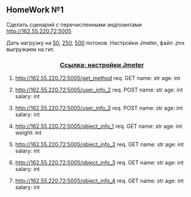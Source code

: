 ## HomeWork №1
Сделать сценарий с перечисленными эндпоинтами
http://162.55.220.72:5005

Дать нагрузку на [50](https://github.com/P-e-t-e-r-Parker/Jmeter/blob/main/HomeWork_1/Result(50).csv), [250](https://github.com/P-e-t-e-r-Parker/Jmeter/blob/main/HomeWork_1/Result(250).csv), [500](https://github.com/P-e-t-e-r-Parker/Jmeter/blob/main/HomeWork_1/Result(500).csv) потоков.
Настройки Jmeter, файл .jmx выгружаем на гит.
### <center>[Ссылка: настройки Jmeter](https://github.com/P-e-t-e-r-Parker/Jmeter/blob/main/HomeWork_1/Settings.jmx)</center>


1) http://162.55.220.72:5005/get_method
req.
GET
name: str
age: int


2) http://162.55.220.72:5005/user_info_2
req.
POST
name: str
age: int
salary: int


3) http://162.55.220.72:5005/user_info_3
req.
POST
name: str
age: int
salary: int

4) http://162.55.220.72:5005/object_info_1
req.
GET
name: str
age: int
weight: int

5) http://162.55.220.72:5005/object_info_2
req.
GET
name: str
age: int
salary: int

6) http://162.55.220.72:5005/object_info_3
req.
GET
name: str
age: int
salary: int

7) http://162.55.220.72:5005/object_info_4
req.
GET
name: str
age: int
salary: int

